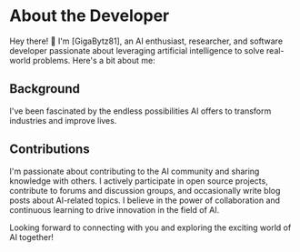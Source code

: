 # About the Developer

Hey there! 👋 I'm [GigaBytz81], an AI enthusiast, researcher, and software developer passionate about leveraging artificial intelligence to solve real-world problems. Here's a bit about me:

## Background

I've been fascinated by the endless possibilities AI offers to transform industries and improve lives.

## Contributions

I'm passionate about contributing to the AI community and sharing knowledge with others. I actively participate in open source projects, contribute to forums and discussion groups, and occasionally write blog posts about AI-related topics. I believe in the power of collaboration and continuous learning to drive innovation in the field of AI.

Looking forward to connecting with you and exploring the exciting world of AI together!
